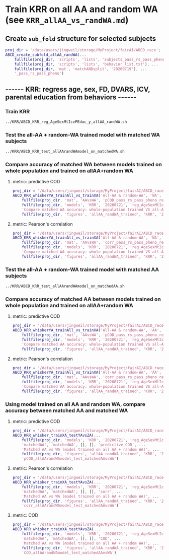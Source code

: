 # Train KRR on all AA and random WA (see `KRR_allAA_vs_randWA.md`)

## Create `sub_fold` structure for selected subjects

```matlab
proj_dir = '/data/users/jingweil/storage/MyProject/fairAI/ABCD_race';
ABCD_create_subfold_allAA_randWA(...
    fullfile(proj_dir, 'scripts', 'lists', 'subjects_pass_rs_pass_pheno.txt'), ...
    fullfile(proj_dir, 'scripts', 'lists', 'behavior_list.txt'), ...
    fullfile(proj_dir, 'mat', 'matchANDsplit', '20200719'), ...
    '_pass_rs_pass_pheno')
```

## ------ KRR: regress age, sex, FD, DVARS, ICV, parental education from behaviors ------

### Train KRR

```bash
../KRR/ABCD_KRR_reg_AgeSexMtIcvPEduc_y_allAA_randWA.sh
```

### Test the all-AA + random-WA trained model with matched WA subjects

```bash
../KRR/ABCD_KRR_test_allAArandWAmodel_on_matchedWA.sh
```

### Compare accuracy of matched WA between models trained on whole population and trained on allAA+random WA

1. metric: predictive COD

    ```matlab
    proj_dir = '/data/users/jingweil/storage/MyProject/fairAI/ABCD_race';
    ABCD_KRR_whiskerYA_trainAll_vs_trainXA('All-AA & random-WA', 'WA', [], [], ...
        fullfile(proj_dir, 'mat', 'AAvsWA', 'pCOD_pass_rs_pass_pheno_reg_AgeSexMtIcvPeduc_fr_y.mat'), ...
        fullfile(proj_dir, 'models', 'KRR', '20200721', 'reg_AgeSexMtIcvPEduc_y_allAA_randWA'), 'predictive_COD', ...
        'Compare matched WA accuracy: whole-population trained VS all-AA + random-WA trained', ...
        fullfile(proj_dir, 'figures', 'allAA_randWA_trained', 'KRR', '20200721'), 'pCOD_matchedWA_WholePopModel_vs_allAArandWAmodel')
    ```

2. metric: Pearson's correlation

    ```matlab
    proj_dir = '/data/users/jingweil/storage/MyProject/fairAI/ABCD_race';
    ABCD_KRR_whiskerYA_trainAll_vs_trainXA('All-AA & random-WA', 'WA', [], [], ...
        fullfile(proj_dir, 'mat', 'AAvsWA', 'corr_pass_rs_pass_pheno_reg_AgeSexMtIcvPeduc_fr_y.mat'), ...
        fullfile(proj_dir, 'models', 'KRR', '20200721', 'reg_AgeSexMtIcvPEduc_y_allAA_randWA'), 'corr', ...
        'Compare matched WA accuracy: whole-population trained VS all-AA + random-WA trained', ...
        fullfile(proj_dir, 'figures', 'allAA_randWA_trained', 'KRR', '20200721'), 'corr_matchedWA_WholePopModel_vs_allAArandWAmodel')
    ```

### Test the all-AA + random-WA trained model with matched AA subjects

```bash
../KRR/ABCD_KRR_test_allAArandWAmodel_on_matchedAA.sh
```

### Compare accuracy of matched AA between models trained on whole population and trained on allAA+random WA

1. metric: predictive COD

    ```matlab
    proj_dir = '/data/users/jingweil/storage/MyProject/fairAI/ABCD_race';
    ABCD_KRR_whiskerYA_trainAll_vs_trainXA('All-AA & random-WA', 'AA', [], [], ...
        fullfile(proj_dir, 'mat', 'AAvsWA', 'pCOD_pass_rs_pass_pheno_reg_AgeSexMtIcvPeduc_fr_y.mat'), ...
        fullfile(proj_dir, 'models', 'KRR', '20200721', 'reg_AgeSexMtIcvPEduc_y_allAA_randWA'), 'predictive_COD', ...
        'Compare matched AA accuracy: whole-population trained VS all-AA + random-WA trained', ...
        fullfile(proj_dir, 'figures', 'allAA_randWA_trained', 'KRR', '20200721'), 'pCOD_matchedAA_WholePopModel_vs_allAArandWAmodel')
    ```

2. metric: Pearson's correlation

    ```matlab
    proj_dir = '/data/users/jingweil/storage/MyProject/fairAI/ABCD_race';
    ABCD_KRR_whiskerYA_trainAll_vs_trainXA('All-AA & random-WA', 'AA', [], [], ...
        fullfile(proj_dir, 'mat', 'AAvsWA', 'corr_pass_rs_pass_pheno_reg_AgeSexMtIcvPeduc_fr_y.mat'), ...
        fullfile(proj_dir, 'models', 'KRR', '20200721', 'reg_AgeSexMtIcvPEduc_y_allAA_randWA'), 'corr', ...
        'Compare matched AA accuracy: whole-population trained VS all-AA + random-WA trained', ...
        fullfile(proj_dir, 'figures', 'allAA_randWA_trained', 'KRR', '20200721'), 'corr_matchedAA_WholePopModel_vs_allAArandWAmodel')
    ```

### Using model trained on all AA and random WA, compare accuracy between matched AA and matched WA

1. metric: predictive COD

    ```matlab
    proj_dir = '/data/users/jingweil/storage/MyProject/fairAI/ABCD_race';
    ABCD_KRR_whisker_trainXA_testYAvsZA(...
        fullfile(proj_dir, 'models', 'KRR', '20200721', 'reg_AgeSexMtIcvPEduc_y_allAA_randWA'), ...
        'matchedAA', 'matchedWA', [], [], 'predictive_COD', ...
        'Matched AA vs WA (model trained on all AA + random WA)', ...
        fullfile(proj_dir, 'figures', 'allAA_randWA_trained', 'KRR', '20200721'), ...
        'pCOD_allAArandWAmodel_test_matchedAAvsWA')
    ```

2. metric: Pearson's correlation

    ```matlab
    proj_dir = '/data/users/jingweil/storage/MyProject/fairAI/ABCD_race';
    ABCD_KRR_whisker_trainXA_testYAvsZA(...
        fullfile(proj_dir, 'models', 'KRR', '20200721', 'reg_AgeSexMtIcvPEduc_y_allAA_randWA'), ...
        'matchedAA', 'matchedWA', [], [], 'corr', ...
        'Matched AA vs WA (model trained on all AA + random WA)', ...
        fullfile(proj_dir, 'figures', 'allAA_randWA_trained', 'KRR', '20200721'), ...
        'corr_allAArandWAmodel_test_matchedAAvsWA')
    ```

3. metric: COD

    ```matlab
    proj_dir = '/data/users/jingweil/storage/MyProject/fairAI/ABCD_race';
    ABCD_KRR_whisker_trainXA_testYAvsZA(...
        fullfile(proj_dir, 'models', 'KRR', '20200721', 'reg_AgeSexMtIcvPEduc_y_allAA_randWA'), ...
        'matchedAA', 'matchedWA', [], [], 'COD', ...
        'Matched AA vs WA (model trained on all AA + random WA)', ...
        fullfile(proj_dir, 'figures', 'allAA_randWA_trained', 'KRR', '20200721'), ...
        'COD_allAArandWAmodel_test_matchedAAvsWA')
    ```

